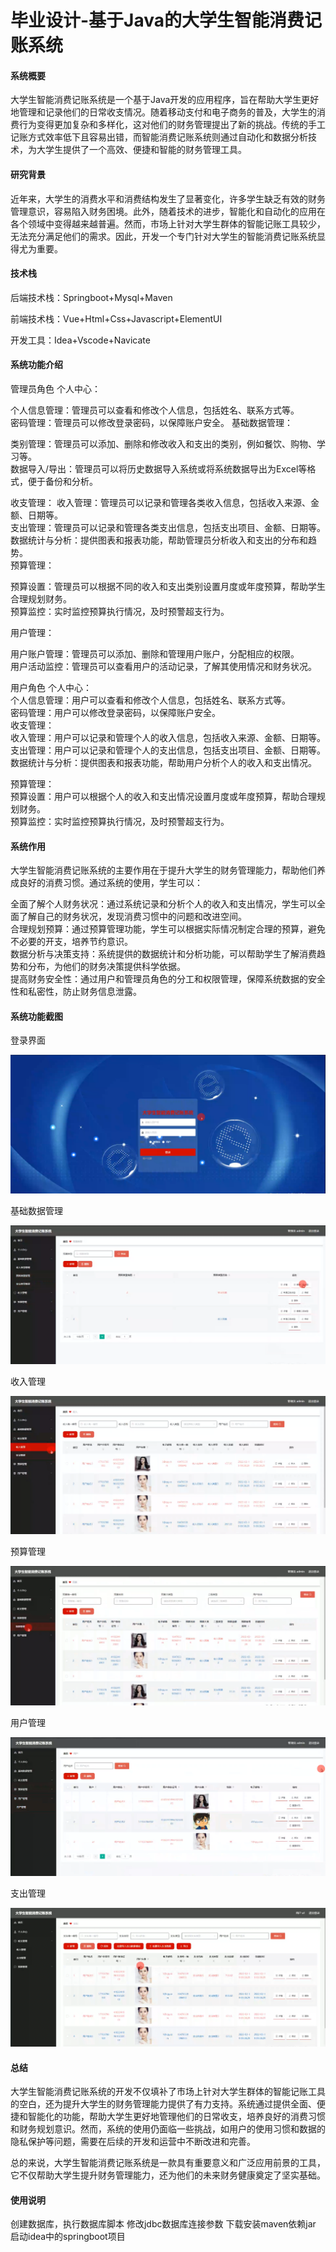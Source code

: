 # 毕业设计-基于Java的大学生智能消费记账系统

#### 系统概要

大学生智能消费记账系统是一个基于Java开发的应用程序，旨在帮助大学生更好地管理和记录他们的日常收支情况。随着移动支付和电子商务的普及，大学生的消费行为变得更加复杂和多样化，这对他们的财务管理提出了新的挑战。传统的手工记账方式效率低下且容易出错，而智能消费记账系统则通过自动化和数据分析技术，为大学生提供了一个高效、便捷和智能的财务管理工具。

#### 研究背景

近年来，大学生的消费水平和消费结构发生了显著变化，许多学生缺乏有效的财务管理意识，容易陷入财务困境。此外，随着技术的进步，智能化和自动化的应用在各个领域中变得越来越普遍。然而，市场上针对大学生群体的智能记账工具较少，无法充分满足他们的需求。因此，开发一个专门针对大学生的智能消费记账系统显得尤为重要。

#### 技术栈

后端技术栈：Springboot+Mysql+Maven

前端技术栈：Vue+Html+Css+Javascript+ElementUI

开发工具：Idea+Vscode+Navicate

#### 系统功能介绍

管理员角色
个人中心：

个人信息管理：管理员可以查看和修改个人信息，包括姓名、联系方式等。  
密码管理：管理员可以修改登录密码，以保障账户安全。
基础数据管理：

类别管理：管理员可以添加、删除和修改收入和支出的类别，例如餐饮、购物、学习等。  
数据导入/导出：管理员可以将历史数据导入系统或将系统数据导出为Excel等格式，便于备份和分析。  

收支管理：
收入管理：管理员可以记录和管理各类收入信息，包括收入来源、金额、日期等。    
支出管理：管理员可以记录和管理各类支出信息，包括支出项目、金额、日期等。    
数据统计与分析：提供图表和报表功能，帮助管理员分析收入和支出的分布和趋势。  
预算管理：

预算设置：管理员可以根据不同的收入和支出类别设置月度或年度预算，帮助学生合理规划财务。  
预算监控：实时监控预算执行情况，及时预警超支行为。  

用户管理：

用户账户管理：管理员可以添加、删除和管理用户账户，分配相应的权限。  
用户活动监控：管理员可以查看用户的活动记录，了解其使用情况和财务状况。  

用户角色
个人中心：  
个人信息管理：用户可以查看和修改个人信息，包括姓名、联系方式等。  
密码管理：用户可以修改登录密码，以保障账户安全。  
收支管理：  
收入管理：用户可以记录和管理个人的收入信息，包括收入来源、金额、日期等。  
支出管理：用户可以记录和管理个人的支出信息，包括支出项目、金额、日期等。  
数据统计与分析：提供图表和报表功能，帮助用户分析个人的收入和支出情况。  

预算管理：  
预算设置：用户可以根据个人的收入和支出情况设置月度或年度预算，帮助合理规划财务。  
预算监控：实时监控预算执行情况，及时预警超支行为。  

#### 系统作用

大学生智能消费记账系统的主要作用在于提升大学生的财务管理能力，帮助他们养成良好的消费习惯。通过系统的使用，学生可以：

全面了解个人财务状况：通过系统记录和分析个人的收入和支出情况，学生可以全面了解自己的财务状况，发现消费习惯中的问题和改进空间。  
合理规划预算：通过预算管理功能，学生可以根据实际情况制定合理的预算，避免不必要的开支，培养节约意识。  
数据分析与决策支持：系统提供的数据统计和分析功能，可以帮助学生了解消费趋势和分布，为他们的财务决策提供科学依据。  
提高财务安全性：通过用户和管理员角色的分工和权限管理，保障系统数据的安全性和私密性，防止财务信息泄露。  

#### 系统功能截图

登录界面

![输入图片说明](images/8b119e1e94373c1dcba466d63565a47.png)

基础数据管理

![输入图片说明](images/85e44d12ed8c3bb020a4837e36da869.png)

收入管理

![输入图片说明](images/3570130495312db30eafc5d6cb7fec6.png)

预算管理

![输入图片说明](images/7fbdcbea702595d0cb350d28596dfb8.png)

用户管理

![输入图片说明](images/eafdfeeb55dd75b2676ce85c02ca524.png)

支出管理

![输入图片说明](images/338b235b45e7b3b5e847f71033d80c6.png)

#### 总结

大学生智能消费记账系统的开发不仅填补了市场上针对大学生群体的智能记账工具的空白，还为提升大学生的财务管理能力提供了有力支持。系统通过提供全面、便捷和智能化的功能，帮助大学生更好地管理他们的日常收支，培养良好的消费习惯和财务规划意识。然而，系统的使用仍面临一些挑战，如用户的使用习惯和数据的隐私保护等问题，需要在后续的开发和运营中不断改进和完善。

总的来说，大学生智能消费记账系统是一款具有重要意义和广泛应用前景的工具，它不仅帮助大学生提升财务管理能力，还为他们的未来财务健康奠定了坚实基础。

#### 使用说明

创建数据库，执行数据库脚本 修改jdbc数据库连接参数 下载安装maven依赖jar 启动idea中的springboot项目
